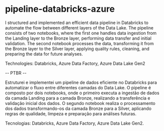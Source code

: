 # pipeline-databricks-azure

I structured and implemented an efficient data pipeline in Databricks to automate the flow between different layers of the Data Lake. The pipeline consists of two notebooks, where the first one handles data ingestion from the Landing layer to the Bronze layer, performing data transfer and initial validation. The second notebook processes the data, transforming it from the Bronze layer to the Silver layer, applying quality rules, cleaning, and preparing the data for future analyses.

Technologies: Databricks, Azure Data Factory, Azure Data Lake Gen2


-- PTBR --

Estruturei e implementei um pipeline de dados eficiente no Databricks para automatizar o fluxo entre diferentes camadas do Data Lake. O pipeline é composto por dois notebooks, onde o primeiro executa a ingestão de dados da camada Landing para a camada Bronze, realizando a transferência e validação inicial dos dados. O segundo notebook realiza o processamento dos dados transformando-os da camada Bronze para a Silver, aplicando regras de qualidade, limpeza e preparação para análises futuras.

Tecnologias: Databricks, Azure Data Factory, Azure Data Lake Gen2.




